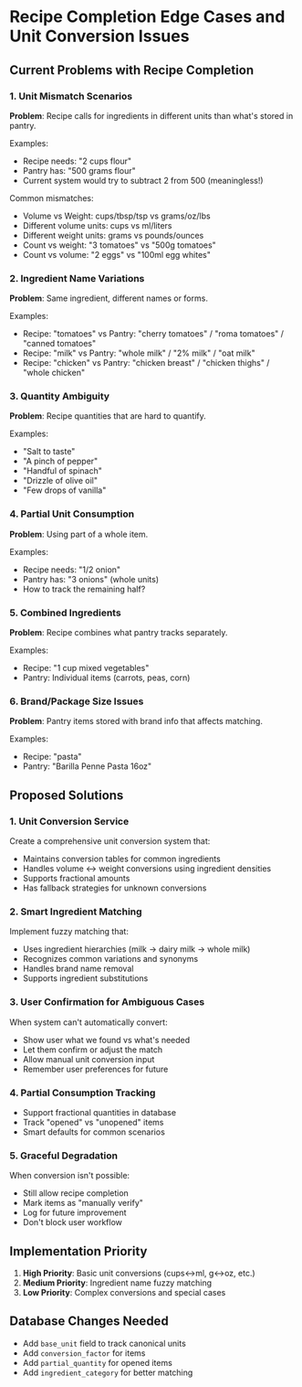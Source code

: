 # Recipe Completion Edge Cases and Unit Conversion Issues

## Current Problems with Recipe Completion

### 1. Unit Mismatch Scenarios

**Problem**: Recipe calls for ingredients in different units than what's stored in pantry.

Examples:
- Recipe needs: "2 cups flour"
- Pantry has: "500 grams flour"
- Current system would try to subtract 2 from 500 (meaningless!)

Common mismatches:
- Volume vs Weight: cups/tbsp/tsp vs grams/oz/lbs
- Different volume units: cups vs ml/liters
- Different weight units: grams vs pounds/ounces
- Count vs weight: "3 tomatoes" vs "500g tomatoes"
- Count vs volume: "2 eggs" vs "100ml egg whites"

### 2. Ingredient Name Variations

**Problem**: Same ingredient, different names or forms.

Examples:
- Recipe: "tomatoes" vs Pantry: "cherry tomatoes" / "roma tomatoes" / "canned tomatoes"
- Recipe: "milk" vs Pantry: "whole milk" / "2% milk" / "oat milk"
- Recipe: "chicken" vs Pantry: "chicken breast" / "chicken thighs" / "whole chicken"

### 3. Quantity Ambiguity

**Problem**: Recipe quantities that are hard to quantify.

Examples:
- "Salt to taste"
- "A pinch of pepper"
- "Handful of spinach"
- "Drizzle of olive oil"
- "Few drops of vanilla"

### 4. Partial Unit Consumption

**Problem**: Using part of a whole item.

Examples:
- Recipe needs: "1/2 onion"
- Pantry has: "3 onions" (whole units)
- How to track the remaining half?

### 5. Combined Ingredients

**Problem**: Recipe combines what pantry tracks separately.

Examples:
- Recipe: "1 cup mixed vegetables"
- Pantry: Individual items (carrots, peas, corn)

### 6. Brand/Package Size Issues

**Problem**: Pantry items stored with brand info that affects matching.

Examples:
- Recipe: "pasta"
- Pantry: "Barilla Penne Pasta 16oz"

## Proposed Solutions

### 1. Unit Conversion Service

Create a comprehensive unit conversion system that:
- Maintains conversion tables for common ingredients
- Handles volume <-> weight conversions using ingredient densities
- Supports fractional amounts
- Has fallback strategies for unknown conversions

### 2. Smart Ingredient Matching

Implement fuzzy matching that:
- Uses ingredient hierarchies (milk -> dairy milk -> whole milk)
- Recognizes common variations and synonyms
- Handles brand name removal
- Supports ingredient substitutions

### 3. User Confirmation for Ambiguous Cases

When system can't automatically convert:
- Show user what we found vs what's needed
- Let them confirm or adjust the match
- Allow manual unit conversion input
- Remember user preferences for future

### 4. Partial Consumption Tracking

- Support fractional quantities in database
- Track "opened" vs "unopened" items
- Smart defaults for common scenarios

### 5. Graceful Degradation

When conversion isn't possible:
- Still allow recipe completion
- Mark items as "manually verify"
- Log for future improvement
- Don't block user workflow

## Implementation Priority

1. **High Priority**: Basic unit conversions (cups<->ml, g<->oz, etc.)
2. **Medium Priority**: Ingredient name fuzzy matching
3. **Low Priority**: Complex conversions and special cases

## Database Changes Needed

- Add `base_unit` field to track canonical units
- Add `conversion_factor` for items
- Add `partial_quantity` for opened items
- Add `ingredient_category` for better matching